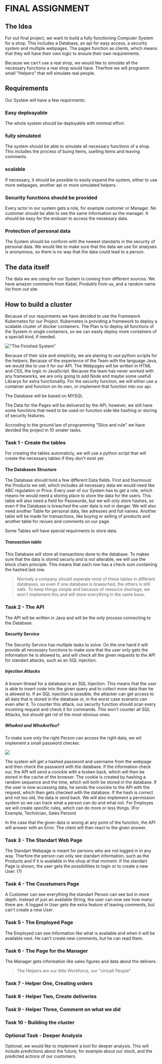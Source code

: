 # FINAL ASSIGNMENT

## The Idea
For out final project, we want to build a fully functioning Computer System for a shop. This includes a Database, an api for easy access, a security system and multiple webpages. The pages function as clients, which means that they will have their own logic to ensure their own requirements. 

Because we can't use a real shop, we would like to simulate all the necessary functions a real shop would have. Therfore we will programm small "Helpers" that will simulate real people.

## Requirements
Our System will have a few requirments:

### Easy deploayable
The whole system should be deployable with minimal effort. 
### fully simulated
The system should be able to simulate all necessary functions of a shop. This includes the process of buing Items, sselling items and leaving comments.
### scalable
If necessary, it should be possible to easily expand the system, either to use more webpages, another api or more simulated helpers. 
### Security functions should be provided
Every actor in our system gets a role, for example customer or Manager. No customer should be able to see the same Information as the manager. 
It should be easy for the enduser to access the nessesary data.

### Protection of personal data
The System should be conform with the newest standarts in the security of personal data. We would like to make sure that the data we use for analyses is anonymous, so there is no way that the data could lead to a person.

## The data itself
The data we are using for our System is coming from different sources. We have amazon comments from Kabel, Produkts from us, and a random name list from out site.  

## How to build a cluster
Because of our requirments we have decided to use the Framework Kubernetes for our Project. Kubernetes is providing a framework to deploy a scalable cluster of docker containers. 
The Plan is to deploy all functions of the System in single containers, so we can easily deploy more containers of a speciall kind, if needed.

!["The Finished System"](./img/Diagram.png)

Because of their size and simplicity, we are planing to use python scripts for the helpers. 
Because of the experience of the Team with the language Java, we would like to use it for our API. 
The Webpages will be written in HTML and CSS, the logic in JavaScript. Because the team has never worked with any frameworks, we are only going to add Node and maybe some usefull Librarys for extra functionality. For the security function, we will either use a container and function on its own, or implement that function into our api.

The Database will be based on MYSQL

The Data for the Pages will be delivered by the API, however, we still have some functions that need to be used on function side like hashing or storing of security features.



Accroding to the ground law of programming "Slice and rule" we have devided the project in 10 smaler tasks. 

### Task 1 - Create the tables
For creating the tables automaticly, we will use a python script that will create the necessary tables if they don't exist yet. 

#### The Databases Structure
The Database should hold a few different Data fields. 
First and fourmoust the Products we sell, which includes all necessary data we would need like ABC regulation or Price.
Every user of our System has to get a role, which means he would need a storing place to store the data for the users. This table will also need a field for Passwords, but we will only store hashes, so even if the Database is breached the user data is not in danger. We will also need another Table for personal data, like adresses and full names. 
Another table will be made for transactions, like buying or selling of products and another table for revues and comments on our page. 

Some Tables will have special requirments to store data. 

##### Transaction table
This Database will store all transactions done to the database. To makes sure that the data is stored securly and is not alterable, we will use the block chain principle. 
This means that each row has a check sum containing the hashed last row. 



> Normaly a company should seperate most of these tables in different databases, so even if one database is braeached, the others is still safe. To keep things simple and because of resource shortage, we won't implement this and will store everything in the same base. 

### Task 2 - The API
The API will be written in Java and will be the only process connecting to the Database. 

#### Security Service
The Security Service has multiple tasks to solve. On the one hand it will provide all necessary functions to make sure that the user only gets the information he is allowed to, and will check all the given requests to the API for standart attacks, such as an SQL injection. 

##### Injection Attacks
A known thread for a database is an SQL Injection. This means that the user is able to insert code into the given query and to collect more data than he is allowed to. If an SQL injection is possible, the attacker can get access to all data that is stored in the database or, in the worst case scenario can even alter it.
To counter this attack, our security function should scan every incoming request and check it for commands. This won't counter all SQL Attacks, but should get rid of the most obvious ones.

##### WhoAmI and WhoAreYou?
To make sure only the right Person can access the right data, we wil implement a small password checker. 

![](img/Security.png)

The system will get a hashed password and username from the webpage and then check the password with the database. If the information check our, the API will send a coockie with a tooken back, which will then be stored in the cache of the browser. The cookie is created by hashing a random sequence and the time, which will both be stored in the database. 
If the user is now accessing data, he sends the coockie to the API with the request, which then gets checked with the database. If the hash is correct and not too old, the data is send back. We will also implement a permission system so we can track what a person can do and what not. For Employes we will create specific rules, which can do more or less things. (For Example, Technician, Sales Person)

In the case that the given data is wrong at any point of the function, the API will answer with an Error. The client will then react to the given answer.
### Task 3 - The Standart Web Page
The Standart Webpage is meant for persons who are not logged in in any way. Therfore the person can only see standart information, such as the Products and if it is available in the shop at that moment. 
If the standart Page is shown, the user gets the possibilities to login or to create a new User. (?)

### Task 4 - The Coustumers Page
A Customer can see everything the standart Person can see but in more depth. Instead of just an available String, the user can now see how many there are. A logged in User gets the extra feature of leaving comments, but can't create a new User. 

### Task 5 - The Employed Page
The Employed can see Information like what is available and when it will be available next. He can't create new comments, but he can read them.

### Task 6 - The Page for the Manager
The Manager gets information like sales figures and data about the delivers.  


> The Helpers are our little Workforce, our "virtuell People"

### Task 7 - Helper One, Creating orders

### Task 8 - Helper Two, Create deliveries

### Task 9 - Helper Three, Comment on what we did

### Task 10 - Building the cluster

### Optional Task - Deeper Analysis
Optional, we would like to implement a tool for deeper analysis. 
This will include predictions about the future, for example  about our stock, and the predicted actions of our customers. 

